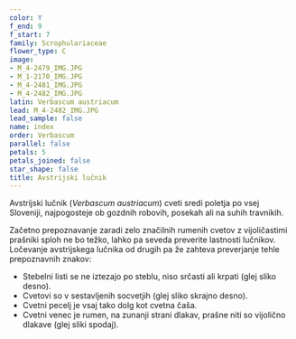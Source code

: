 ```yaml
---
color: Y
f_end: 9
f_start: 7
family: Scrophulariaceae
flower_type: C
image:
- M_4-2479_IMG.JPG
- M_1-2170_IMG.JPG
- M_4-2481_IMG.JPG
- M_4-2482_IMG.JPG
latin: Verbascum austriacum
lead: M_4-2482_IMG.JPG
lead_sample: false
name: index
order: Verbascum
parallel: false
petals: 5
petals_joined: false
star_shape: false
title: Avstrijski lučnik
---
```

Avstrijski lučnik (*Verbascum austriacum*) cveti sredi poletja po vsej Sloveniji, najpogosteje ob gozdnih robovih, posekah ali na suhih travnikih.

Začetno prepoznavanje zaradi zelo značilnih rumenih cvetov z vijoličastimi prašniki sploh ne bo težko, lahko pa seveda preverite lastnosti lučnikov. Ločevanje avstrijskega lučnika od drugih pa že zahteva preverjanje tehle prepoznavnih znakov:

-   Stebelni listi se ne iztezajo po steblu, niso srčasti ali krpati (glej sliko desno).
-   Cvetovi so v sestavljenih socvetjih (glej sliko skrajno desno).
-   Cvetni pecelj je vsaj tako dolg kot cvetna čaša.
-   Cvetni venec je rumen, na zunanji strani dlakav, prašne niti so vijolično dlakave (glej sliki spodaj).
